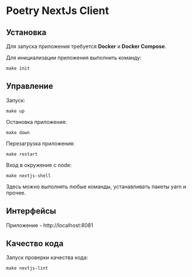 # Poetry NextJs Client

## Установка

Для запуска приложения требуется **Docker** и **Docker Compose**.

Для инициализации приложения выполнить команду:
```
make init
```

## Управление

Запуск:
```
make up
```

Остановка приложения:

```
make down
```

Перезагрузка приложения:

```
make restart
```

Вход в окружение с node:

```
make nextjs-shell
```

Здесь можно выполнять любые команды, устанавливать пакеты yarn и прочее.

## Интерфейсы

Приложение - http://localhost:8081

## Качество кода

Запуск проверки качества кода:

```
make nextjs-lint
```
